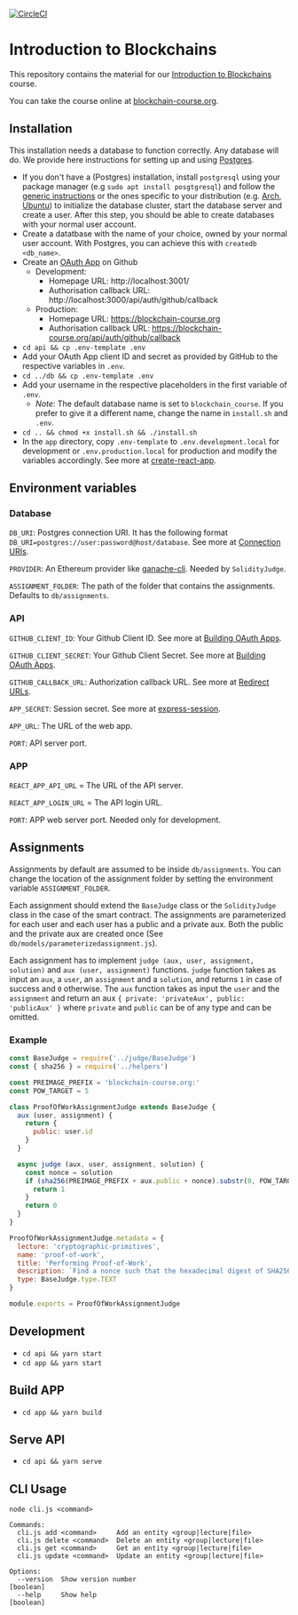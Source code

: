 [![CircleCI](https://circleci.com/gh/decrypto-org/blockchain-course.svg?style=svg)](https://circleci.com/gh/decrypto-org/blockchain-course)

# Introduction to Blockchains

This repository contains the material for our [Introduction to
Blockchains](https://blockchain-course.org) course.

You can take the course online at
[blockchain-course.org](https://blockchain-course.org/).

## Installation

This installation needs a database to function correctly. Any database will do.
We provide here instructions for setting up and using
[Postgres](https://www.postgresql.org/).
- If you don't have a (Postgres) installation, install `postgresql` using your
  package manager (e.g `sudo apt install posgtgresql`) and follow the [generic
  instructions](https://wiki.postgresql.org/wiki/First_steps) or the ones
  specific to your distribution (e.g.
  [Arch](https://wiki.archlinux.org/index.php/PostgreSQL),
  [Ubuntu](https://www.digitalocean.com/community/tutorials/how-to-install-and-use-postgresql-on-ubuntu-18-04))
  to initialize the database cluster, start the database server and create a
  user. After this step, you should be able to create databases with your normal
  user account.
- Create a datatbase with the name of your choice, owned by your normal user
  account. With Postgres, you can achieve this with `createdb <db_name>`.
- Create an [OAuth
  App](https://developer.github.com/apps/building-oauth-apps/creating-an-oauth-app/)
  on Github
    - Development:
      - Homepage URL: http://localhost:3001/
      - Authorisation callback URL: http://localhost:3000/api/auth/github/callback
    - Production:
      - Homepage URL: https://blockchain-course.org
      - Authorisation callback URL: https://blockchain-course.org/api/auth/github/callback
- `cd api && cp .env-template .env`
- Add your OAuth App client ID and secret as provided by GitHub to the
  respective variables in `.env`.
- `cd ../db && cp .env-template .env`
- Add your username in the respective placeholders in the first variable of `.env`.
    - _Note_: The default database name is set to `blockchain_course`. If you
      prefer to give it a different name, change the name in `install.sh` and
      `.env`.
- `cd .. && chmod +x install.sh && ./install.sh`
- In the `app` directory, copy `.env-template` to `.env.development.local` for
  development or `.env.production.local` for production and modify the variables
  accordingly. See more at
  [create-react-app](https://facebook.github.io/create-react-app/docs/adding-custom-environment-variables#what-other-env-files-can-be-used).

## Environment variables

### Database

`DB_URI`:  Postgres connection URI. It has the following format `DB_URI=postgres://user:password@host/database`. See more at [Connection URIs](https://www.postgresql.org/docs/9.2/libpq-connect.html#AEN38680).

`PROVIDER`: An Ethereum provider like [ganache-cli](https://github.com/trufflesuite/ganache-cli). Needed by `SolidityJudge`.

`ASSIGNMENT_FOLDER`: The path of the folder that contains the assignments. Defaults to `db/assignments`.

### API

`GITHUB_CLIENT_ID`: Your Github Client ID. See more at [Building OAuth Apps](https://developer.github.com/apps/building-oauth-apps/).

`GITHUB_CLIENT_SECRET`: Your Github Client Secret. See more at [Building OAuth Apps](https://developer.github.com/apps/building-oauth-apps/).

`GITHUB_CALLBACK_URL`: Authorization callback URL. See more at [
Redirect URLs](https://developer.github.com/apps/building-oauth-apps/authorizing-oauth-apps/#redirect-urls).

`APP_SECRET`: Session secret. See more at [express-session](https://github.com/expressjs/session#readme).

`APP_URL`: The URL of the web app.

`PORT`: API server port.

### APP

`REACT_APP_API_URL` = The URL of the API server.

`REACT_APP_LOGIN_URL` = The API login URL.

`PORT`: APP web server port. Needed only for development.


## Assignments

Assignments by default are assumed to be inside `db/assignments`. You can change the location of the assignment folder by setting the environment variable `ASSIGNMENT_FOLDER`.

Each assignment should extend the `BaseJudge` class or the `SolidityJudge` class in the case of the smart contract. The assignments are parameterized for each user and each user has a public and a private aux. Both the public and the private aux are created once (See `db/models/parameterizedassignment.js`).

Each assignment has to implement `judge (aux, user, assignment, solution)` and `aux (user, assignment)` functions. `judge` function takes as input an `aux`, a `user`, an `assignment` and a `solution`, and returns `1` in case of success and `0` otherwise. The `aux` function takes as input the `user` and the `assignment` and return an aux `{ private: 'privateAux', public: 'publicAux' }` where `private` and `public` can be of any type and can be omitted.

### Example

```javascript
const BaseJudge = require('../judge/BaseJudge')
const { sha256 } = require('../helpers')

const PREIMAGE_PREFIX = 'blockchain-course.org:'
const POW_TARGET = 5

class ProofOfWorkAssignmentJudge extends BaseJudge {
  aux (user, assignment) {
    return {
      public: user.id
    }
  }

  async judge (aux, user, assignment, solution) {
    const nonce = solution
    if (sha256(PREIMAGE_PREFIX + aux.public + nonce).substr(0, POW_TARGET) === '0'.repeat(POW_TARGET)) {
      return 1
    }
    return 0
  }
}

ProofOfWorkAssignmentJudge.metadata = {
  lecture: 'cryptographic-primitives',
  name: 'proof-of-work',
  title: 'Performing Proof-of-Work',
  description: `Find a nonce such that the hexadecimal digest of SHA256("${PREIMAGE_PREFIX}" || "%s" || <nonce>) starts with ${POW_TARGET} zero characters`,
  type: BaseJudge.type.TEXT
}

module.exports = ProofOfWorkAssignmentJudge

```


## Development

- `cd api && yarn start`
- `cd app && yarn start`

## Build APP

- `cd app && yarn build`

## Serve API

- `cd api && yarn serve`

## CLI Usage

```
node cli.js <command>

Commands:
  cli.js add <command>     Add an entity <group|lecture|file>
  cli.js delete <command>  Delete an entity <group|lecture|file>
  cli.js get <command>     Get an entity <group|lecture|file>
  cli.js update <command>  Update an entity <group|lecture|file>

Options:
  --version  Show version number                                       [boolean]
  --help     Show help                                                 [boolean]
```
